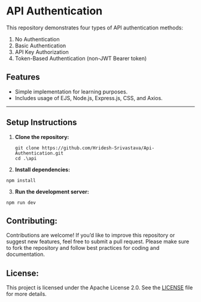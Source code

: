 # API Authentication

This repository demonstrates four types of API authentication methods:  
1. No Authentication  
2. Basic Authentication  
3. API Key Authorization  
4. Token-Based Authentication (non-JWT Bearer token)

## Features  
- Simple implementation for learning purposes.  
- Includes usage of EJS, Node.js, Express.js, CSS, and Axios.  

---

## Setup Instructions  

1. **Clone the repository:**  
   ```
   git clone https://github.com/Hridesh-Srivastava/Api-Authentication.git
   cd .\api

2. **Install dependencies:**
```
npm install
```
3. **Run the development server:**
```
npm run dev
```

## Contributing:
Contributions are welcome! If you’d like to improve this repository or suggest new features, feel free to submit a pull request. Please make sure to fork the repository and follow best practices for coding and documentation.

## License:
This project is licensed under the Apache License 2.0. See the <a href="LICENSE">LICENSE</a> file for more details.

